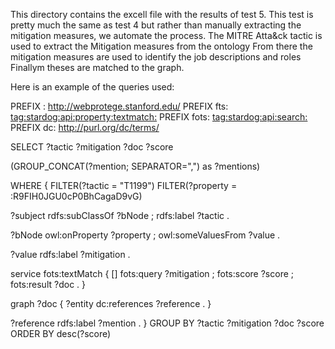 This directory contains the excell file with the results of test 5. This test is pretty much the same as test 4 
but rather than manually extracting the mitigation measures, we automate the process.
The MITRE Atta&ck tactic is used to extract the Mitigation measures from the ontology
From there the mitigation measures are used to identify the job descriptions and roles
Finallym theses are matched to the graph.

Here is an example of the queries used:

PREFIX : <http://webprotege.stanford.edu/> 
PREFIX fts: <tag:stardog:api:property:textmatch:> 
PREFIX fots: <tag:stardog:api:search:> 
PREFIX  dc: <http://purl.org/dc/terms/> 

SELECT ?tactic ?mitigation ?doc ?score

(GROUP_CONCAT(?mention; SEPARATOR=",") as ?mentions)

WHERE { 
  FILTER(?tactic = "T1199") 
  FILTER(?property = :R9FIH0JGU0cP0BhCagaD9vG) 

  ?subject rdfs:subClassOf ?bNode ;
          rdfs:label ?tactic .

  ?bNode owl:onProperty ?property ;
         owl:someValuesFrom ?value .
  
  ?value rdfs:label ?mitigation .

  service fots:textMatch {
    [] fots:query ?mitigation ;
       fots:score ?score ;
       fots:result ?doc .
  }

  graph ?doc {
    ?entity dc:references ?reference .
  }

 ?reference rdfs:label ?mention .
}
GROUP BY ?tactic ?mitigation ?doc ?score 
ORDER BY desc(?score) 
